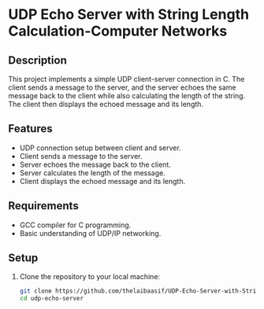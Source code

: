 # UDP Echo Server with String Length Calculation-Computer Networks 


## Description
This project implements a simple UDP client-server connection in C. The client sends a message to the server, and the server echoes the same message back to the client while also calculating the length of the string. The client then displays the echoed message and its length.

## Features
- UDP connection setup between client and server.
- Client sends a message to the server.
- Server echoes the message back to the client.
- Server calculates the length of the message.
- Client displays the echoed message and its length.

## Requirements
- GCC compiler for C programming.
- Basic understanding of UDP/IP networking.

## Setup
1. Clone the repository to your local machine:
   ```sh
   git clone https://github.com/thelaibaasif/UDP-Echo-Server-with-String-Length-Calculation/
   cd udp-echo-server
